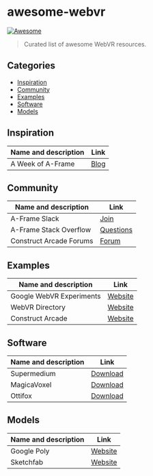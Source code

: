 # awesome-webvr
[![Awesome](https://awesome.re/badge.svg)](https://awesome.re)
> Curated list of awesome WebVR resources.

## Categories
*   [Inspiration](#inspiration)
*   [Community](#community)
*   [Examples](#examples)
*   [Software](#software)
*   [Models](#models)

## Inspiration
Name and description | Link
-------------------- | -------------
A Week of A-Frame | [Blog](https://aframe.io/blog/)

## Community
Name and description | Link
-------------------- | -------------
A-Frame Slack | [Join](https://aframevr-slack.herokuapp.com/)
A-Frame Stack Overflow | [Questions](https://stackoverflow.com/questions/tagged/aframe)
Construct Arcade Forums | [Forum](https://forums.constructarca.de/)

## Examples
Name and description | Link
-------------------- | -------------
Google WebVR Experiments | [Website](https://experiments.withgoogle.com/webvr)
WebVR Directory | [Website](http://webvr.directory/)
Construct Arcade | [Website](https://constructarca.de/)

## Software
Name and description | Link
-------------------- | -------------
Supermedium | [Download](https://www.supermedium.com/)
MagicaVoxel | [Download](https://ephtracy.github.io/)
Ottifox | [Download](https://ottifox.com/)

## Models
Name and description | Link
-------------------- | -------------
Google Poly | [Website](https://poly.google.com/)
Sketchfab | [Website](https://sketchfab.com/)
